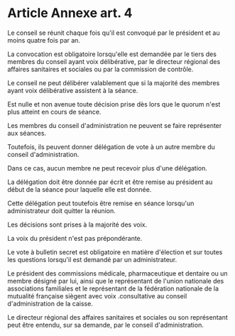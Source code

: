 # Article Annexe art. 4

Le conseil se réunit chaque fois qu'il est convoqué par le président et au moins quatre fois par an.

La convocation est obligatoire lorsqu'elle est demandée par le tiers des membres du conseil ayant voix délibérative, par le directeur régional des affaires sanitaires et sociales ou par la commission de contrôle.

Le conseil ne peut délibérer valablement que si la majorité des membres ayant voix délibérative assistent à la séance.

Est nulle et non avenue toute décision prise dès lors que le quorum n'est plus atteint en cours de séance.

Les membres du conseil d'administration ne peuvent se faire représenter aux séances.

Toutefois, ils peuvent donner délégation de vote à un autre membre du conseil d'administration.

Dans ce cas, aucun membre ne peut recevoir plus d'une délégation.

La délégation doit être donnée par écrit et être remise au président au début de la séance pour laquelle elle est donnée.

Cette délégation peut toutefois être remise en séance lorsqu'un administrateur doit quitter la réunion.

Les décisions sont prises à la majorité des voix.

La voix du président n'est pas prépondérante.

Le vote à bulletin secret est obligatoire en matière d'élection et sur toutes les questions lorsqu'il est demandé par un administrateur.

Le président des commissions médicale, pharmaceutique et dentaire ou un membre désigné par lui, ainsi que le représentant de l'union nationale des associations familiales et le représentant de la fédération nationale de la mutualité française siègent avec voix .consultative au conseil d'administration de la caisse.

Le directeur régional des affaires sanitaires et sociales ou son représentant peut être entendu, sur sa demande, par le conseil d'administration.
